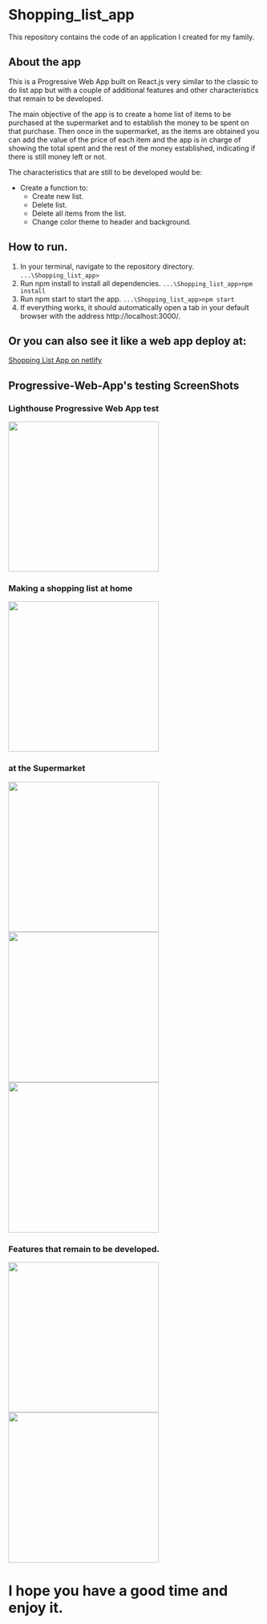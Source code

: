 # Shopping_list_app
This repository contains the code of an application I created for my family. 

## About the app
This is a Progressive Web App built on React.js very similar to the classic to do list app but with a couple of additional features and other characteristics that remain to be developed. 

The main objective of the app is to create a home list of items to be purchased at the supermarket and to establish the money to be spent on that purchase.
Then once in the supermarket, as the items are obtained you can add the value of the price of each item and the app is in charge of showing the total spent and the rest of the money established, indicating if there is still money left or not. 

The characteristics that are still to be developed would be: 
* Create a function to:
  * Create new list.
  * Delete list.
  * Delete all items from the list.
  * Change color theme to header and background.

## How to run.
  1. In your terminal, navigate to the repository directory. `...\Shopping_list_app>`
  2. Run npm install to install all dependencies. `...\Shopping_list_app>npm install` 
  3. Run npm start to start the app. `...\Shopping_list_app>npm start`
  4. If everything works, it should automatically open a tab in your default browser with the address http://localhost:3000/.
    
## Or you can also see it like a web app deploy at:
<a href="https://urshoppinglistapp.netlify.app">Shopping List App on netlify</a>

## Progressive-Web-App's testing ScreenShots  
### Lighthouse Progressive Web App test
<img src="screenshots/PWAtest.png" width="300">

### Making a shopping list at home
<img src="screenshots/screenshot1.png" width="300">

### at the Supermarket
<img src="screenshots/screenshot2.png" width="300">
<img src="screenshots/screenshot3.png" width="300">
<img src="screenshots/screenshot4.png" width="300">

### Features that remain to be developed. 
<img src="screenshots/screenshot5.png" width="300">
<img src="screenshots/screenshot6.png" width="300">

# I hope you have a good time and enjoy it.
